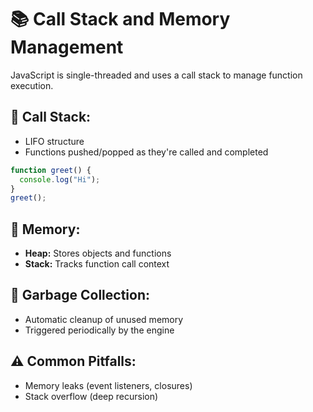 # 📚 Call Stack and Memory Management

JavaScript is single-threaded and uses a call stack to manage function execution.

## 🧱 Call Stack:
- LIFO structure
- Functions pushed/popped as they're called and completed

```js
function greet() {
  console.log("Hi");
}
greet();
```

## 🧠 Memory:
- **Heap:** Stores objects and functions
- **Stack:** Tracks function call context

## 🚮 Garbage Collection:
- Automatic cleanup of unused memory
- Triggered periodically by the engine

## ⚠️ Common Pitfalls:
- Memory leaks (event listeners, closures)
- Stack overflow (deep recursion)